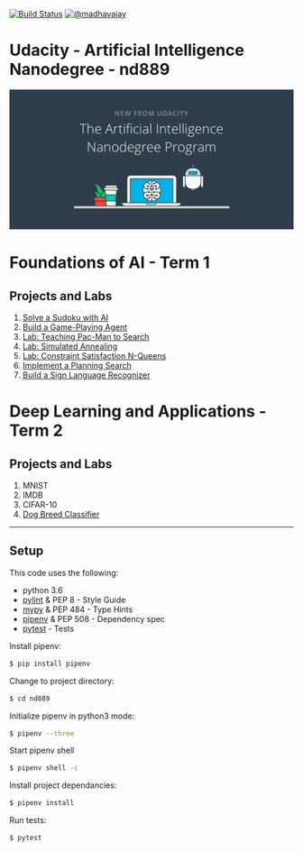 [![Build Status](https://travis-ci.org/madhavajay/nd889.svg?branch=master)](https://travis-ci.org/madhavajay/nd889)
[![@madhavajay](https://img.shields.io/badge/twitter-@madhavajay-blue.svg?style=flat)](http://twitter.com/madhavajay)

# Udacity - Artificial Intelligence Nanodegree - nd889

![AIND](img/udacity_AIND.png)

# Foundations of AI - Term 1
## Projects and Labs

1. [Solve a Sudoku with AI](1_foundations/1_sudoku/README.md)
2. [Build a Game-Playing Agent](1_foundations/2_isolation/README.md)
3. [Lab: Teaching Pac-Man to Search](1_foundations/3_pacman/README.md)
4. [Lab: Simulated Annealing](1_foundations/4_simulated_annealing/README.md)
5. [Lab: Constraint Satisfaction N-Queens](1_foundations/5_nqueens/README.md)
6. [Implement a Planning Search](1_foundations/6_planning/README.md)
7. [Build a Sign Language Recognizer](1_foundations/7_recognizer/README.md)

# Deep Learning and Applications - Term 2
## Projects and Labs
1. MNIST
2. IMDB
3. CIFAR-10
4. [Dog Breed Classifier](2_deep_learning/4_dog_breed_classifier/README.md)

---

## Setup
This code uses the following:
- python 3.6
- [pylint](http://www.pylint.org) &amp; PEP 8 - Style Guide
- [mypy](http://mypy-lang.org) &amp; PEP 484 - Type Hints
- [pipenv](http://pipenv.org) &amp; PEP 508 - Dependency spec
- [pytest](http://pytest.org) - Tests

Install pipenv:
```bash
$ pip install pipenv
```

Change to project directory:
```bash
$ cd nd889
```

Initialize pipenv in python3 mode:
```bash
$ pipenv --three
```

Start pipenv shell
```bash
$ pipenv shell -c
```

Install project dependancies:
```bash
$ pipenv install
```

Run tests:
```bash
$ pytest
```
